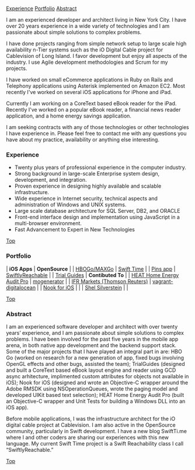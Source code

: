 [Experience](#experience) [Portfolio](#portfolio) [Abstract](#abstract)

I am an experienced developer and architect living in New York City. I have over 20 years experience in a wide variety of technologies and I am passionate about simple solutions to complex problems.

I have done projects ranging from simple network setup to large scale high availability n-Tier systems such as the iO Digital Cable project for Cablevision of Long Island. I favor development but enjoy all aspects of the industry. I use Agile development methodologies and Scrum for my projects.

I have worked on small eCommerce applications in Ruby on Rails and Telephony applications using Asterisk implemented on Amazon EC2. Most recently I've worked on several iOS applications for iPhone and iPad.

Currently I am working on a CoreText based eBook reader for the iPad. Recently I've worked on a popular eBook reader, a financial news reader application, and a home energy savings application.

I am seeking contracts with any of those technologies or other technologies I have experience in. Please feel free to contact me with any questions you have about my practice, availability or anything else interesting.


### Experience

* Twenty plus years of professional experience in the computer industry.
* Strong background in large-scale Enterprise system design, development, and integration.
* Proven experience in designing highly available and scalable infrastructure.
* Wide experience in Internet security, technical aspects and administration of Windows and UNIX systems.
* Large scale database architecture for SQL Server, DB2, and ORACLE
* Front-end interface design and implementation using JavaScript in a multi-browser environment.
* Fast Advancement to Expert in New Technologies

[Top](#)

### Portfolio

| __iOS Apps__ | __OpenSource__ |
| [HBOGo/MAXGo](https://itunes.apple.com/us/app/hbo-go/id429775439?mt=8) | [Swift Time](http://swiftti.me) |
| [Pins app](https://angel.co/pins-1) | [SwiftlyReachable]() |
| [Trial Guides](https://itunes.apple.com/us/app/trial-guides/id555723807?mt=8) | __Contibuted To__ |
| [HEAT Home Energy Audit Pro](https://itunes.apple.com/us/app/heat-home-energy-audit-pro/id537939000?mt=8) | [mogenerator](https://github.com/rentzsch/mogenerator) |
| [IFR Markets (Thomson Reuters)](http://download.cnet.com/Thomson-Reuters-IFR-Markets/3000-2164_4-75634352.html) | [vagrant-digitalocean](https://github.com/smdahlen/vagrant-digitalocean) |
| [Nook for iOS](https://itunes.apple.com/us/app/nook/id373582546?mt=8) | |
| [Shel Silverstein](https://itunes.apple.com/us/app/shel-silversteins-animations/id336791939?mt=8) | |

[Top](#)

### Abstract

I am an experienced software developer and architect with over twenty years’ experience, and I am passionate about simple solutions to complex problems. I have been involved for the past five years in the mobile app arena, in both native app development and the backend support stack. Some of the major projects that I have played an integral part in are: HBO Go (worked on research for a new generation of app, fixed bugs involving OpenGL effects and other bugs, assisted the team); TrialGuides (designed and built a CoreText based eBook layout engine and reader using GCD async arhitecture, implimented custom attributes for objects not available in iOS); Nook for iOS (designed and wrote an Objective-C wrapper around the Adobe RMSDK using NSOperationQueues, wrote the paging model and developed UIKit based text selection); HEAT Home Energy Audit Pro (built an Objective-C wrapper and Unit Tests for building a Windows DLL into an iOS app).

Before mobile applications, I was the infrastructure architect for the iO digital cable project at Cablevision. I am also active in the OpenSource community, particularly in Swift development. I have a new blog SwiftTi.me where I and other coders are sharing our experiences with this new language. My current Swift Time project is a Swift Reachability class I call “SwiftlyReachable.”

[Top](#)
